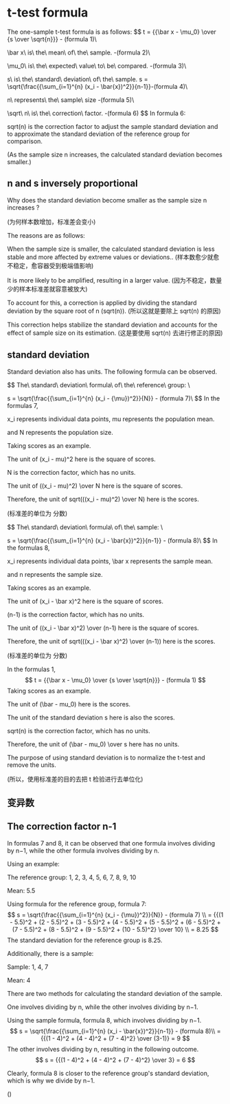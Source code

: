 # t-test formula

The one-sample t-test formula is as follows:
$$
t = {{\bar x - \mu_0} \over {s \over \sqrt{n}}} - (formula 1)\\

\bar x\ is\ the\ mean\ of\ the\ sample. -(formula 2)\\

\mu_0\ is\ the\ expected\ value\ to\ be\ compared. -(formula 3)\\

s\ is\ the\ standard\ deviation\ of\ the\ sample. s = \sqrt{\frac{{\sum_{i=1}^{n} (x_i - \bar{x})^2}}{n-1}}-(formula 4)\\

n\ represents\ the\ sample\ size -(formula 5)\\

\sqrt\ n\ is\ the\ correction\ factor. -(formula 6)
$$
In formula 6:

sqrt(n) is the correction factor to adjust the sample standard deviation and to approximate the standard deviation of the reference group for comparison.



(As the sample size n increases, the calculated standard deviation becomes smaller.)

## n and s inversely proportional

Why does the standard deviation become smaller as the sample size n increases ?

(为何样本数增加，标准差会变小)

The reasons are as follows:

When the sample size is smaller, the calculated standard deviation is less stable and more affected by extreme values or deviations.. (样本数愈少就愈不稳定，愈容器受到极端值影响)

It is more likely to be amplified, resulting in a larger value.  (因为不稳定，数量少的样本标准差就容意被放大)

To account for this, a correction is applied by dividing the standard deviation by the square root of n (sqrt(n)). (所以这就是要除上 sqrt(n) 的原因)

This correction helps stabilize the standard deviation and accounts for the effect of sample size on its estimation. (这是要使用 sqrt(n) 去进行修正的原因)

## standard deviation

Standard deviation also has units. The following formula can be observed.


$$
The\ standard\ deviation\ formula\ of\ the\ reference\ group: \\

s = \sqrt{\frac{{\sum_{i=1}^{n} (x_i - {\mu})^2}}{N}} - (formula 7)\\
$$
In the formulas 7,

x_i represents individual data points, mu represents the population mean.

and N represents the population size.



Taking scores as an example.

The unit of (x_i - mu)^2 here is the square of scores.

N is the correction factor, which has no units.

The unit of ((x_i - mu)^2) \over N here is the square of scores.

Therefore, the unit of sqrt(((x_i - mu)^2) \over N) here is the scores.

(标准差的单位为 分数)


$$
The\ standard\ deviation\ formula\ of\ the\ sample: \\

s = \sqrt{\frac{{\sum_{i=1}^{n} (x_i - \bar{x})^2}}{n-1}} - (formula 8)\\
$$
In the formulas 8,

x_i represents individual data points, \bar x represents the sample mean.

and n represents the sample size.



Taking scores as an example.

The unit of (x_i - \bar x)^2 here is the square of scores.

(n-1) is the correction factor, which has no units.

The unit of ((x_i - \bar x)^2) \over (n-1) here is the square of scores.

Therefore, the unit of sqrt(((x_i - \bar x)^2) \over (n-1)) here is the scores.

(标准差的单位为 分数)

 

In the formulas 1,
$$
t = {{\bar x - \mu_0} \over {s \over \sqrt{n}}} - (formula 1)
$$
Taking scores as an example.

The unit of (\bar - mu_0) here is the scores.

The unit of the standard deviation s here is also the scores.

sqrt(n) is the correction factor, which has no units.

Therefore, the unit of (\bar - mu_0) \over s here has no units.



The purpose of using standard deviation is to normalize the t-test and remove the units.

(所以，使用标准差的目的去把 t 检验进行去单位化)

## 变异数



## The correction factor n-1

In formulas 7 and 8, it can be observed that one formula involves dividing by n−1, while the other formula involves dividing by n.

Using an example:

The reference group: 1, 2, 3, 4, 5, 6, 7, 8, 9, 10

Mean: 5.5

Using  formula for the reference group, formula 7:
$$
s = \sqrt{\frac{{\sum_{i=1}^{n} (x_i - {\mu})^2}}{N}} - (formula 7) \\
 = {{(1 - 5.5)^2 + (2 - 5.5)^2 + (3 - 5.5)^2 + (4 - 5.5)^2 + (5 - 5.5)^2 + (6 - 5.5)^2 + (7 - 5.5)^2 + (8 - 5.5)^2 + (9 - 5.5)^2 + (10 - 5.5)^2} \over 10} \\
 = 8.25
$$
The standard deviation for the reference group is 8.25.



Additionally, there is a sample:

Sample: 1, 4, 7

Mean: 4



There are two methods for calculating the standard deviation of the sample.

One involves dividing by n, while the other involves dividing by n−1.



Using the sample formula, formula 8, which involves dividing by n−1.
$$
s = \sqrt{\frac{{\sum_{i=1}^{n} (x_i - \bar{x})^2}}{n-1}} - (formula 8)\\
= {{(1 - 4)^2 + (4 - 4)^2 + (7 - 4)^2} \over (3-1)} = 9
$$
The other involves dividing by n, resulting in the following outcome.
$$
s = {{(1 - 4)^2 + (4 - 4)^2 + (7 - 4)^2} \over 3} = 6
$$


Clearly, formula 8 is closer to the reference group's standard deviation, which is why we divide by n−1.

()





